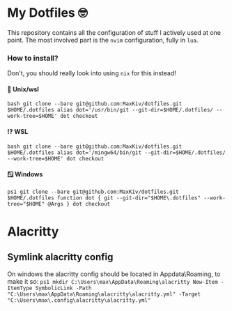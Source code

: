 # My Dotfiles 🤓

This repository contains all the configuration of stuff I actively used at one
point. The most involved part is the `nvim` configuration, fully in `lua`.

### How to install?

Don't, you should really look into using `nix` for this instead!

#### 🐧 Unix/wsl

`bash
git clone --bare git@github.com:MaxKiv/dotfiles.git $HOME/.dotfiles
alias dot='/usr/bin/git --git-dir=$HOME/.dotfiles/ --work-tree=$HOME'
dot checkout
`

#### ⁉️ WSL

`bash
git clone --bare git@github.com:MaxKiv/dotfiles.git $HOME/.dotfiles
alias dot='/mingw64/bin/git --git-dir=$HOME/.dotfiles/ --work-tree=$HOME'
dot checkout
`

#### 🪟 Windows

`ps1
git clone --bare git@github.com:MaxKiv/dotfiles.git $HOME/.dotfiles
function dot {
    git --git-dir="$HOME\.dotfiles" --work-tree="$HOME" @Args
}
dot checkout
`

# Alacritty

## Symlink alacritty config

On windows the alacritty config should be located in Appdata\Roaming, to make it
so:
`ps1
mkdir C:\Users\max\AppData\Roaming\alacritty
New-Item -ItemType SymbolicLink -Path "C:\Users\max\AppData\Roaming\alacritty\alacritty.yml" -Target "C:\Users\max\.config\alacritty\alacritty.yml"
`
